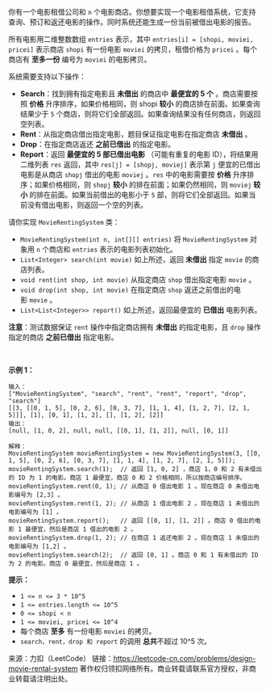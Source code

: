 你有一个电影租借公司和 ```n``` 个电影商店。你想要实现一个电影租借系统，它支持查询、预订和返还电影的操作。同时系统还能生成一份当前被借出电影的报告。

所有电影用二维整数数组 ```entries``` 表示，其中 ```entries[i] = [shopi, moviei, pricei]``` 表示商店 ```shopi``` 有一份电影 ```moviei``` 的拷贝，租借价格为 ```pricei``` 。每个商店有 **至多一份** 编号为 ```moviei``` 的电影拷贝。

系统需要支持以下操作：

* **Search**：找到拥有指定电影且 **未借出** 的商店中 **最便宜的 5 个** 。商店需要按照 **价格** 升序排序，如果价格相同，则 shopi **较小** 的商店排在前面。如果查询结果少于 ```5``` 个商店，则将它们全部返回。如果查询结果没有任何商店，则返回空列表。
* **Rent**：从指定商店借出指定电影，题目保证指定电影在指定商店 **未借出** 。
* **Drop**：在指定商店返还 **之前已借出** 的指定电影。
* **Report**：返回 **最便宜的 5 部已借出电影** （可能有重复的电影 ID），将结果用二维列表 ```res``` 返回，其中 ```res[j] = [shopj, moviej]``` 表示第 ```j``` 便宜的已借出电影是从商店 ```shopj``` 借出的电影 ```moviej``` 。```res``` 中的电影需要按 **价格** 升序排序；如果价格相同，则 ```shopj``` **较小** 的排在前面；如果仍然相同，则 ```moviej``` **较小** 的排在前面。如果当前借出的电影小于 ```5``` 部，则将它们全部返回。如果当前没有借出电影，则返回一个空的列表。

请你实现 ```MovieRentingSystem``` 类：

* ```MovieRentingSystem(int n, int[][] entries)``` 将 ```MovieRentingSystem``` 对象用 ```n``` 个商店和 ```entries``` 表示的电影列表初始化。
* ```List<Integer> search(int movie)``` 如上所述，返回 **未借出** 指定 ```movie``` 的商店列表。
* ```void rent(int shop, int movie)``` 从指定商店 ```shop``` 借出指定电影 ```movie``` 。
* ```void drop(int shop, int movie)``` 在指定商店 ```shop``` 返还之前借出的电影 ```movie``` 。
* ```List<List<Integer>> report()``` 如上所述，返回最便宜的 **已借出** 电影列表。

**注意**：测试数据保证 ```rent``` 操作中指定商店拥有 **未借出** 的指定电影，且 ```drop``` 操作指定的商店 **之前已借出** 指定电影。

 

**示例 1：**
```
输入：
["MovieRentingSystem", "search", "rent", "rent", "report", "drop", "search"]
[[3, [[0, 1, 5], [0, 2, 6], [0, 3, 7], [1, 1, 4], [1, 2, 7], [2, 1, 5]]], [1], [0, 1], [1, 2], [], [1, 2], [2]]
输出：
[null, [1, 0, 2], null, null, [[0, 1], [1, 2]], null, [0, 1]]

解释：
MovieRentingSystem movieRentingSystem = new MovieRentingSystem(3, [[0, 1, 5], [0, 2, 6], [0, 3, 7], [1, 1, 4], [1, 2, 7], [2, 1, 5]]);
movieRentingSystem.search(1);  // 返回 [1, 0, 2] ，商店 1，0 和 2 有未借出的 ID 为 1 的电影。商店 1 最便宜，商店 0 和 2 价格相同，所以按商店编号排序。
movieRentingSystem.rent(0, 1); // 从商店 0 借出电影 1 。现在商店 0 未借出电影编号为 [2,3] 。
movieRentingSystem.rent(1, 2); // 从商店 1 借出电影 2 。现在商店 1 未借出的电影编号为 [1] 。
movieRentingSystem.report();   // 返回 [[0, 1], [1, 2]] 。商店 0 借出的电影 1 最便宜，然后是商店 1 借出的电影 2 。
movieRentingSystem.drop(1, 2); // 在商店 1 返还电影 2 。现在商店 1 未借出的电影编号为 [1,2] 。
movieRentingSystem.search(2);  // 返回 [0, 1] 。商店 0 和 1 有未借出的 ID 为 2 的电影。商店 0 最便宜，然后是商店 1 。
```

**提示：**

* ```1 <= n <= 3 * 10^5```
* ```1 <= entries.length <= 10^5```
* ```0 <= shopi < n```
* ```1 <= moviei, pricei <= 10^4```
* 每个商店 **至多** 有一份电影 ```moviei``` 的拷贝。
* ```search，rent，drop 和 report``` 的调用 **总共**不超过 10^5 次。

来源：力扣（LeetCode）
链接：https://leetcode-cn.com/problems/design-movie-rental-system
著作权归领扣网络所有。商业转载请联系官方授权，非商业转载请注明出处。